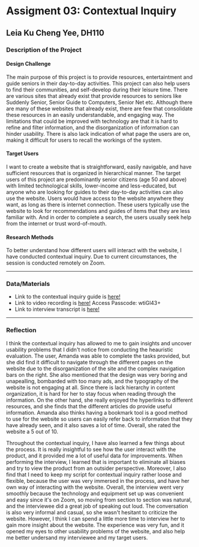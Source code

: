 # Assigment 03: Contextual Inquiry 
## Leia Ku Cheng Yee, DH110

### Description of the Project 

#### Design Challenge 
The main purpose of this project is to provide resources, entertaintment and guide seniors in their day-to-day activities. This project can also help users to find their communities, and self-develop during their leisure time. There are various sites that already exist that provide resources to seniors like Suddenly Senior, Senior Guide to Computers, Senior Net etc. Although there are many of these websites that already exist, there are few that consolidate these resources in an easily understandable, and engaging way. The limitations that could be improved with technology are that it is hard to refine and filter information, and the disorganization of information can hinder usability. There is also lack indication of what page the users are on, making it difficult for users to recall the workings of the system.

#### Target Users
I want to create a website that is straightforward, easily navigable, and have sufficient resources that is organized in hierarchical manner. The target users of this project are predominantly senior citizens (age 50 and above) with limited technological skills, lower-income and less-educated, but anyone who are looking for guides to their day-to-day activities can also use the website. Users would have access to the website anywhere they want, as long as there is internet connection. These users typically use the website to look for recommendations and guides of items that they are less familiar with. And in order to complete a search, the users usually seek help from the internet or trust word-of-mouth.

#### Research Methods
To better understand how different users will interact with the website, I have conducted contextual inquiry. Due to current circumstances, the session is conducted remotely on Zoom. 

---

### Data/Materials 
- Link to the contextual inquiry guide is [here!](https://docs.google.com/document/d/1kSTZJpE2WfmHVIYhOzFSvWNahAY_fZXWmIGIk2LfDGA/edit?usp=sharing) 
- Link to video recording is [here!](https://ucla.zoom.us/rec/share/HDHSRINVmbxEjpVHxLPW4GoZCSfguZp_dPBQgg4Qzzeg0PEZ0uLQCsFh8vjWC9dg.ML03avSNrdrQ2_oH)
Access Passcode: wtiGl43+
- Link to interview transcript is [here!](https://ucla.zoom.us/rec/sdownload/YKfPse3-z7ER040QFcy3tlubbiRlDU1ObzMwcNf6GtnOMgDpFBZqnheiBpI33j_tyYwsG5xz5aFKg5JD.Szl0pvNEeDf02WQ5)


---

### Reflection
I think the contextual inquiry has allowed to me to gain insights and uncover usability problems that I didn't notice from conducting the heauristic evaluation. The user, Amanda was able to complete the tasks provided, but she did find it difficult to navigate through the different pages on the website due to the disorganization of the site and the complex navigation bars on the right. She also mentioned that the design was very boring and unapealling, bombarded with too many ads, and the typography of the website is not engaging at all. Since there is lack hierarchy in content organization, it is hard for her to stay focus when reading through the information. On the other hand, she really enjoyed the hyperlinks to different resources, and she finds that the different articles do provide useful information. Amanda also thinks having a bookmark tool is a good method to use for the website so users can easily refer back to information that they have already seen, and it also saves a lot of time. Overall, she rated the website a 5 out of 10. 

Throughout the contextual inquiry, I have also learned a few things about the process. It is really insightful to see how the user interact with the product, and it provided me a lot of useful data for improvements. When performing the interview, I learned that is important to eliminate all biases and try to view the product from an outsider perspective. Moreover, I also find that I need to keep my script for contextual inquiry rather loose and flexible, because the user was very immersed in the process, and have her own way of interacting with the website. Overall, the interview went very smoothly because the technology and equipment set up was convenient and easy since it's on Zoom, so moving from section to section was natural, and the interviewee did a great job of speaking out loud. The conversation is also very informal and casual, so she wasn't hesitant to criticize the website. However, I think I can spend a little more time to interview her to gain more insight about the website. The experience was very fun, and it opened my eyes to other usability problems of the website, and also help me better undersand my interviewee and my target users.




